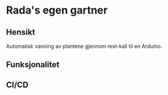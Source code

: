 # Rada's egen gartner

## Hensikt
Automatisk vanning av plantene gjennom rest-kall til en Arduino. 

## Funksjonalitet


## CI/CD
